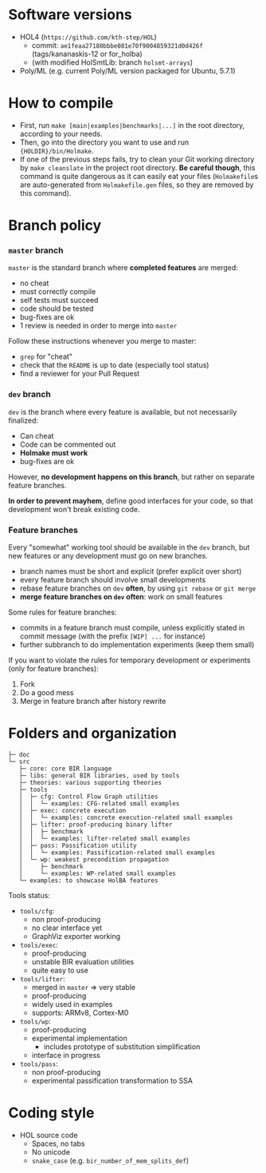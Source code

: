 # Software versions

- HOL4 (`https://github.com/kth-step/HOL`)
  - commit: `ae1feaa27180bbbe081e70f9004859321d0d426f` (tags/kananaskis-12 or for_holba)
  - (with modified HolSmtLib: branch `holsmt-arrays`)
- Poly/ML (e.g. current Poly/ML version packaged for Ubuntu, 5.7.1)


# How to compile

* First, run `make [main|examples|benchmarks|...]` in the root directory,
  according to your needs.
* Then, go into the directory you want to use and run `{HOLDIR}/bin/Holmake`.
* If one of the previous steps fails, try to clean your Git working directory by
  `make cleanslate` in the project root directory. **Be careful though**, this
  command is quite dangerous as it can easily eat your files (`Holmakefile`s are
  auto-generated from `Holmakefile.gen` files, so they are removed by this
  command).


# Branch policy

### `master` branch

`master` is the standard branch where **completed features** are merged:
 - no cheat
 - must correctly compile
 - self tests must succeed
 - code should be tested
 - bug-fixes are ok
 - 1 review is needed in order to merge into `master`

Follow these instructions whenever you merge to master:
  - `grep` for "cheat"
  - check that the `README` is up to date (especially tool status)
  - find a reviewer for your Pull Request

### `dev` branch

`dev` is the branch where every feature is available, but not necessarily finalized:
  - Can cheat
  - Code can be commented out
  - **Holmake must work**
  - bug-fixes are ok

However, **no development happens on this branch**, but rather on separate
feature branches.

**In order to prevent mayhem**, define good interfaces for your code, so that
development won't break existing code.

### Feature branches

Every "somewhat" working tool should be available in the `dev` branch, but new
features or any development must go on new branches.
 - branch names must be short and explicit (prefer explicit over short)
 - every feature branch should involve small developments
 - rebase feature branches on `dev` **often**, by using `git rebase` or `git merge`
 - **merge feature branches on `dev` often**: work on small features

Some rules for feature branches:
 - commits in a feature branch must compile, unless explicitly stated in commit
   message (with the prefix `[WIP] ...` for instance)
 - further subbranch to do implementation experiments (keep them small)

If you want to violate the rules for temporary development or experiments (only
for feature branches):
  1. Fork
  2. Do a good mess
  3. Merge in feature branch after history rewrite


# Folders and organization

```
├─ doc
└─ src
   ├─ core: core BIR language
   ├─ libs: general BIR libraries, used by tools
   ├─ theories: various supporting theories
   ├─ tools
   │  ├─ cfg: Control Flow Graph utilities
   │  │  └─ examples: CFG-related small examples
   │  ├─ exec: concrete execution
   │  │  └─ examples: concrete execution-related small examples
   │  ├─ lifter: proof-producing binary lifter
   │  │  ├─ benchmark
   │  │  └─ examples: lifter-related small examples
   │  ├─ pass: Passification utility
   │  │  └─ examples: Passification-related small examples
   │  └─ wp: weakest precondition propagation
   │     ├─ benchmark
   │     └─ examples: WP-related small examples
   └─ examples: to showcase HolBA features
```

Tools status:
- `tools/cfg`:
  * non proof-producing
  * no clear interface yet
  * GraphViz exporter working
- `tools/exec`:
  * proof-producing
  * unstable BIR evaluation utilities
  * quite easy to use
- `tools/lifter`:
  * merged in `master` => very stable
  * proof-producing
  * widely used in examples
  * supports: ARMv8, Cortex-M0
- `tools/wp`:
  * proof-producing
  * experimental implementation
    * includes prototype of substitution simplification
  * interface in progress
- `tools/pass`:
  * non proof-producing
  * experimental passification transformation to SSA


# Coding style

* HOL source code
  - Spaces, no tabs
  - No unicode
  - `snake_case` (e.g. `bir_number_of_mem_splits_def`)
